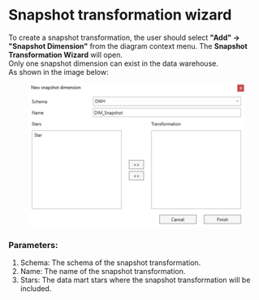 # Snapshot transformation wizard

To create a snapshot transformation, the user should select **"Add" → "Snapshot Dimension"** from the diagram context menu. The **Snapshot Transformation Wizard** will open.\
Only one snapshot dimension can exist in the data warehouse.\
As shown in the image below:

<figure><img src="../../.gitbook/assets/image (38).png" alt=""><figcaption></figcaption></figure>

### Parameters:&#x20;

1. Schema:  The schema of the snapshot transformation.&#x20;
2. Name: The name of the snapshot transformation.
3. Stars: The data mart stars where the snapshot transformation will be included.
